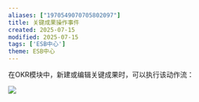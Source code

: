 ```yaml
---
aliases: ["1970549070705802097"]
title: 关键成果操作事件
created: 2025-07-15
modified: 2025-07-15
tags: ['ESB中心']
theme: ESB中心
---
```


在OKR模块中，新建或编辑关键成果时，可以执行该动作流：

![](cbdee153ce30520dcb44b5a56b851877.jpg)